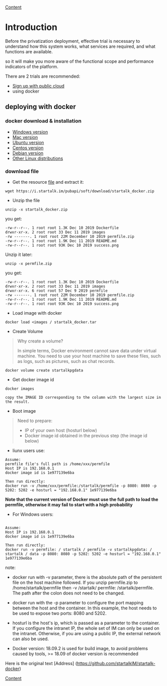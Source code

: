 [Content](README-en.md#Contents)

# Introduction

Before the privatization deployment, effective trial is necessary to understand how this system works, what services are required, and what functions are available.

so it will make you more aware of the functional scope and performance indicators of the platform.

There are 2 trials are recommended:

* [Sign up with public cloud](https://www.startalk.im)
* using docker


## deploying with docker

### docker download & installation
* [Windows version](https://docs.docker.com/docker-for-windows/install/)
* [Mac version](https://docs.docker.com/docker-for-mac/install/)
* [Ubuntu version](https://docs.docker.com/install/linux/docker-ce/ubuntu/)
* [Centos version](https://docs.docker.com/install/linux/docker-ce/centos/)
* [Debian version](https://docs.docker.com/install/linux/docker-ce/debian/)
* [Other Linux distributions](https://docs.docker.com/install/linux/docker-ce/binaries/)


### download file
+ Get the resource [file](https://i.startalk.im/pubapi/soft/download/startalk_docker.zip) and extract it:

```
wget https://i.startalk.im/pubapi/soft/download/startalk_docker.zip
```
+ Unzip the file

```
unzip -x startalk_docker.zip
```

you get:
```
-rw-r--r--. 1 root root 1.3K Dec 10 2019 Dockerfile
drwxr-xr-x. 2 root root 33 Dec 11 2019 images
-rw -------. 1 root root 22M December 10 2019 permfile.zip
-rw-r--r--. 1 root root 1.9K Dec 11 2019 README.md
-rw-r--r--. 1 root root 93K Dec 10 2019 success.png
```

Unzip it later:
```
unzip -x permfile.zip
```

you get:
```
-rw-r--r--. 1 root root 1.3K Dec 10 2019 Dockerfile
drwxr-xr-x. 2 root root 33 Dec 11 2019 images
drwxr-xr-x. 6 root root 57 Dec 9 2019 permfile
-rw -------. 1 root root 22M December 10 2019 permfile.zip
-rw-r--r--. 1 root root 1.9K Dec 11 2019 README.md
-rw-r--r--. 1 root root 93K Dec 10 2019 success.png
```

+ Load image with docker
```
docker load <images / startalk_docker.tar
```

+ Create Volume
> Why create a volume?
>
> In simple terms, Docker environment cannot save data under virtual machine. You need to use your host machine to save these files, such as logs, such as pictures, such as chat records.

```
docker volume create startalkpgdata
```

+ Get docker image id
```
docker images

copy the IMAGE ID corresponding to the column with the largest size in the result.
```

+ Boot image

> Need to prepare:
> * IP of your own host (hosturl below)
> * Docker image id obtained in the previous step (the image id below)

* liunx users use:

```
Assume:
permfile file's full path is /home/xxx/permfile
Host IP is 192.168.0.1
docker image id is 1e977139e6ba

Then run directly:
docker run -v /home/xxx/permfile:/startalk/permfile -p 8080: 8080 -p 5202: 5202 -e hosturl = "192.168.0.1" 1e977139e6ba
```

**Note that the current version of Docker must use the full path to load the permfile, otherwise it may fail to start with a high probability**

* For Windows users:
```

Assume:
Host IP is 192.168.0.1
docker image id is 1e977139e6ba

Then run directly:
docker run -v permfile: / startalk / permfile -v startalkpgdata: / startalk / data -p 8080: 8080 -p 5202: 5202 -e hosturl = "192.168.0.1" 1e977139e6ba
```

note:

* docker run with -v parameter, there is the absolute path of the persistent file on the host machine followed. If you unzip permfile.zip to /home/startalk/permfile then -v /startalk/ permfile: /startalk/permfile. The path after the colon does not need to be changed.

* docker run with the -p parameter to configure the port mapping between the host and the container. In this example, the host needs to be used to expose two ports: 8080 and 5202.

* hosturl is the host's ip, which is passed as a parameter to the container. If you configure the intranet IP, the whole set of IM can only be used on the intranet. Otherwise, if you are using a public IP, the external network can also be used.

* Docker version: 18.09.2 is used for build image, to avoid problems caused by tools, >= 18.09 of docker version is recommended 


Here is the original text [Address] (https://github.com/startalkIM/startalk-docker)

[Content](README-en.md#Contents)